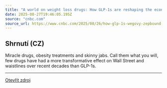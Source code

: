 ```yaml
---
title: "A world on weight loss drugs: How GLP-1s are reshaping the economy"
date: 2025-08-27T19:46:05.195Z
source: "cnbc.com"
source_url: https://www.cnbc.com/2025/08/26/how-glp-1s-wegovy-zepbound-are-reshaping-the-economy.html
---
```


## Shrnutí (CZ)
Miracle drugs, obesity treatments and skinny jabs. Call them what you will, few drugs have had a more transformative effect on Wall Street and waistlines over recent decades than GLP-1s.

---

[Otevřít zdroj](https://www.cnbc.com/2025/08/26/how-glp-1s-wegovy-zepbound-are-reshaping-the-economy.html)
